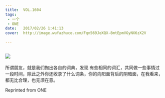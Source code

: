 ```yaml
---
title:	VOL.1604
tags:
 - 一个
 - ONE
date:	2017/02/26 1:41:13
cover:	http://image.wufazhuce.com/Fqn569JeXQX-8mtEpmVGyNX6zX2V

---
```

![](http://image.wufazhuce.com/Fqn569JeXQX-8mtEpmVGyNX6zX2V)
---

所谓朋友，就是我们掏出各自的词典，发现 有些相同的词汇，共同做一些事情过一段时间，除此之外你还收录了什么词条，你的向阳面背后的阴暗面，在我看来，都无比合理，也无须在意。
 
Reprinted from ONE
